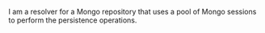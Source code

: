 I am a resolver for a Mongo repository that uses a pool of Mongo sessions to perform the persistence operations.